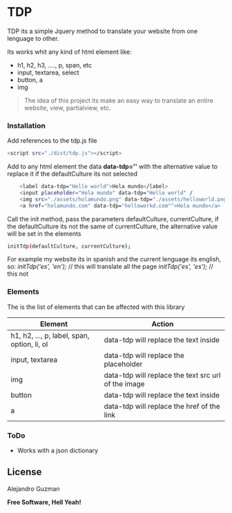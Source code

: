 # TDP

TDP its a simple Jquery method to translate your website from one lenguage to other.

Its works whit any kind of html element like:
  - h1, h2, h3, ...., p, span, etc
  - input, textarea, select
  - button, a
  - img

> The idea of this project its make an easy way to translate an entire website, view, partialview, etc.

### Installation

Add references to the tdp.js file

```sh
<script src="./dist/tdp.js"></script>
```
Add to any html element the data **data-tdp=''** with the alternative value to replace it if the defaultCulture its not selected

```sh
    <label data-tdp="Hello world">Hola mundo</label>
    <input placeholder="Hola mundo" data-tdp="Hello world" /
    <img src="./assets/holamundo.png" data-tdp="./assets/helloworld.png" />
    <a href="holamundo.com" data-tdp="helloworkd.com"">Hola mundo</a>
```

Call the init method, pass the parameters defaultCulture, currentCulture, if the defaultCulture its not the same of currentCulture, the alternative value will be set in the elements

```sh
initTdp(defaultCulture, currentCulture);
```
For example my website its in spanish and the current lenguage its english, so:
*initTdp('es', 'en');* // this will translate all the page
*initTdp('es', 'es');* // this not

### Elements

The is the list of elements that can be affected with this library

| Element | Action |
| ------ | ------ |
| h1, h2, ..., p, label, span, option, li, ol  | data-tdp will replace the text inside |
| input, textarea  | data-tdp will replace the placeholder |
| img  | data-tdp will replace the text src url of the image |
| button  | data-tdp will replace the text inside |
| a  | data-tdp will replace the href of the link |

### ToDo

 - Works with a json dictionary

License
----

Alejandro Guzman

**Free Software, Hell Yeah!**
